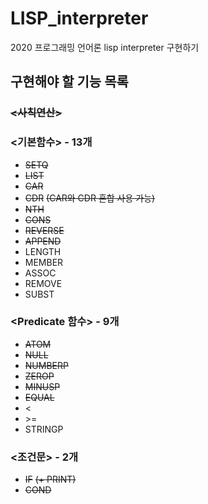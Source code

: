 # LISP_interpreter
2020 프로그래밍 언어론 lisp interpreter 구현하기

## 구현해야 할 기능 목록
### ~~<사칙연산>~~
### <기본함수> - 13개
- ~~SETQ~~  
- ~~LIST~~  
- ~~CAR~~
- ~~CDR~~
~~(CAR와 CDR 혼합 사용 가능)~~
- ~~NTH~~
- ~~CONS~~
- ~~REVERSE~~
- ~~APPEND~~
- LENGTH
- MEMBER
- ASSOC
- REMOVE
- SUBST
### <Predicate 함수> - 9개
- ~~ATOM~~
- ~~NULL~~
- ~~NUMBERP~~
- ~~ZEROP~~
- ~~MINUSP~~
- ~~EQUAL~~
- <
- \>=
- STRINGP
### <조건문> - 2개
- ~~IF~~
~~(+ PRINT)~~
- ~~COND~~
